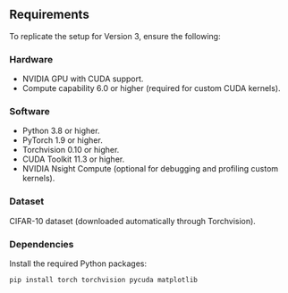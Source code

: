 ## **Requirements**

To replicate the setup for Version 3, ensure the following:

### **Hardware**
- NVIDIA GPU with CUDA support.
- Compute capability 6.0 or higher (required for custom CUDA kernels).

### **Software**
- Python 3.8 or higher.
- PyTorch 1.9 or higher.
- Torchvision 0.10 or higher.
- CUDA Toolkit 11.3 or higher.
- NVIDIA Nsight Compute (optional for debugging and profiling custom kernels).

### **Dataset**
CIFAR-10 dataset (downloaded automatically through Torchvision).

### **Dependencies**
Install the required Python packages:
```bash
pip install torch torchvision pycuda matplotlib
